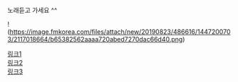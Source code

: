 # 
노래듣고 가세요 ^^

!(https://image.fmkorea.com/files/attach/new/20190823/486616/1447200703/2117018664/b65382562aaaa720abed7270dac66d40.png)

 [링크1](https://youtu.be/ZsuX9aSst-4)  
 [링크2](https://youtu.be/Trah-4zZSPQ)  
 [링크3](https://youtu.be/DGFsc3Ksqug)
